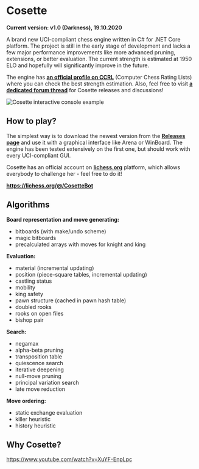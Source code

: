 # Cosette
**Current version: v1.0 (Darkness), 19.10.2020**

A brand new UCI-compliant chess engine written in C# for .NET Core platform. The project is still in the early stage of development and lacks a few major performance improvements like more advanced pruning, extensions, or better evaluation. The current strength is estimated at 1950 ELO and hopefully will significantly improve in the future.

The engine has **[an official profile on CCRL](http://ccrl.chessdom.com/ccrl/404/cgi/engine_details.cgi?match_length=30&print=Details&each_game=1&eng=Cosette%201.0%2064-bit#Cosette_1_0_64-bit)** (Computer Chess Rating Lists) where you can check the best strength estimation. Also, feel free to visit **[a dedicated forum thread](http://kirill-kryukov.com/chess/discussion-board/viewtopic.php?f=7&t=12402)** for Cosette releases and discussions!

![Cosette interactive console example](https://i.imgur.com/hIcaAmz.png)

## How to play?
The simplest way is to download the newest version from the **[Releases page](https://github.com/Tearth/Cosette/releases)** and use it with a graphical interface like Arena or WinBoard. The engine has been tested extensively on the first one, but should work with every UCI-compliant GUI.

Cosette has an official account on **[lichess.org](https://lichess.org/)** platform, which allows everybody to challenge her - feel free to do it!

**https://lichess.org/@/CosetteBot**

## Algorithms

**Board representation and move generating:**
 - bitboards (with make/undo scheme)
 - magic bitboards
 - precalculated arrays with moves for knight and king

**Evaluation:**
 - material (incremental updating)
 - position (piece-square tables, incremental updating)
 - castling status
 - mobility
 - king safety
 - pawn structure (cached in pawn hash table)
 - doubled rooks
 - rooks on open files
 - bishop pair

**Search:**
 - negamax
 - alpha-beta pruning
 - transposition table
 - quiescence search
 - iterative deepening
 - null-move pruning
 - principal variation search
 - late move reduction

**Move ordering:**
 - static exchange evaluation
 - killer heuristic
 - history heuristic

## Why Cosette?

https://www.youtube.com/watch?v=XuYF-EnpLpc